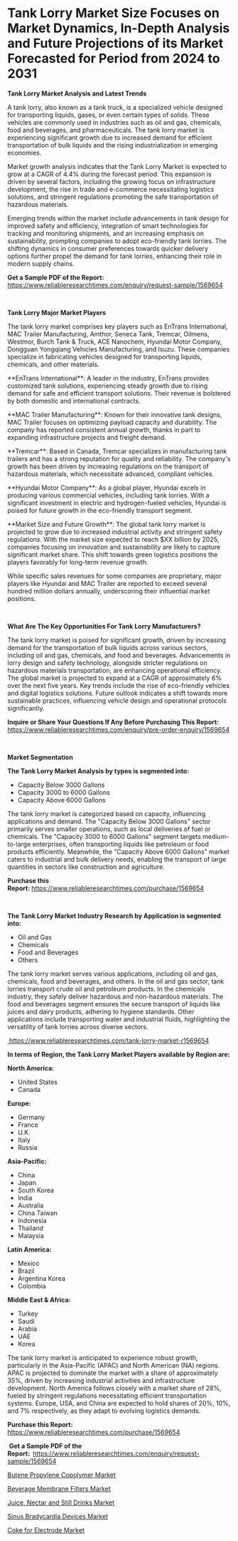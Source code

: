<p><h1>Tank Lorry Market Size Focuses on Market Dynamics, In-Depth Analysis and Future Projections of its Market Forecasted for Period from 2024 to 2031</h1></p><p><strong>Tank Lorry Market Analysis and Latest Trends</strong></p>
<p><p>A tank lorry, also known as a tank truck, is a specialized vehicle designed for transporting liquids, gases, or even certain types of solids. These vehicles are commonly used in industries such as oil and gas, chemicals, food and beverages, and pharmaceuticals. The tank lorry market is experiencing significant growth due to increased demand for efficient transportation of bulk liquids and the rising industrialization in emerging economies.</p><p>Market growth analysis indicates that the Tank Lorry Market is expected to grow at a CAGR of 4.4% during the forecast period. This expansion is driven by several factors, including the growing focus on infrastructure development, the rise in trade and e-commerce necessitating logistics solutions, and stringent regulations promoting the safe transportation of hazardous materials. </p><p>Emerging trends within the market include advancements in tank design for improved safety and efficiency, integration of smart technologies for tracking and monitoring shipments, and an increasing emphasis on sustainability, prompting companies to adopt eco-friendly tank lorries. The shifting dynamics in consumer preferences towards quicker delivery options further propel the demand for tank lorries, enhancing their role in modern supply chains.</p></p>
<p><strong>Get a Sample PDF of the Report:&nbsp;</strong> <a href="https://www.reliableresearchtimes.com/enquiry/request-sample/1569654?utm_campaign=1625&utm_medium=2&utm_source=Github&utm_content=ia&utm_term=14102024&utm_id=tank-lorry">https://www.reliableresearchtimes.com/enquiry/request-sample/1569654</a></p>
<p>&nbsp;</p>
<p><strong>Tank Lorry Major Market Players</strong></p>
<p><p>The tank lorry market comprises key players such as EnTrans International, MAC Trailer Manufacturing, Amthor, Seneca Tank, Tremcar, Oilmens, Westmor, Burch Tank & Truck, ACE Nanochem, Hyundai Motor Company, Dongguan Yongqiang Vehicles Manufacturing, and Isuzu. These companies specialize in fabricating vehicles designed for transporting liquids, chemicals, and other materials.</p><p>**EnTrans International**: A leader in the industry, EnTrans provides customized tank solutions, experiencing steady growth due to rising demand for safe and efficient transport solutions. Their revenue is bolstered by both domestic and international contracts.</p><p>**MAC Trailer Manufacturing**: Known for their innovative tank designs, MAC Trailer focuses on optimizing payload capacity and durability. The company has reported consistent annual growth, thanks in part to expanding infrastructure projects and freight demand.</p><p>**Tremcar**: Based in Canada, Tremcar specializes in manufacturing tank trailers and has a strong reputation for quality and reliability. The company's growth has been driven by increasing regulations on the transport of hazardous materials, which necessitate advanced, compliant vehicles.</p><p>**Hyundai Motor Company**: As a global player, Hyundai excels in producing various commercial vehicles, including tank lorries. With a significant investment in electric and hydrogen-fueled vehicles, Hyundai is poised for future growth in the eco-friendly transport segment.</p><p>**Market Size and Future Growth**: The global tank lorry market is projected to grow due to increased industrial activity and stringent safety regulations. With the market size expected to reach $XX billion by 2025, companies focusing on innovation and sustainability are likely to capture significant market share. This shift towards green logistics positions the players favorably for long-term revenue growth.</p><p>While specific sales revenues for some companies are proprietary, major players like Hyundai and MAC Trailer are reported to exceed several hundred million dollars annually, underscoring their influential market positions.</p></p>
<p>&nbsp;</p>
<p><strong>What Are The Key Opportunities For Tank Lorry Manufacturers?</strong></p>
<p><p>The tank lorry market is poised for significant growth, driven by increasing demand for the transportation of bulk liquids across various sectors, including oil and gas, chemicals, and food and beverages. Advancements in lorry design and safety technology, alongside stricter regulations on hazardous materials transportation, are enhancing operational efficiency. The global market is projected to expand at a CAGR of approximately 6% over the next five years. Key trends include the rise of eco-friendly vehicles and digital logistics solutions. Future outlook indicates a shift towards more sustainable practices, influencing vehicle design and operational protocols significantly.</p></p>
<p><strong>Inquire or Share Your Questions If Any Before Purchasing This Report:</strong> <a href="https://www.reliableresearchtimes.com/enquiry/pre-order-enquiry/1569654?utm_campaign=1625&utm_medium=2&utm_source=Github&utm_content=ia&utm_term=14102024&utm_id=tank-lorry">https://www.reliableresearchtimes.com/enquiry/pre-order-enquiry/1569654</a></p>
<p>&nbsp;</p>
<p><strong>Market Segmentation</strong></p>
<p><strong>The Tank Lorry Market Analysis by types is segmented into:</strong></p>
<p><ul><li>Capacity Below 3000 Gallons</li><li>Capacity 3000 to 6000 Gallons</li><li>Capacity Above 6000 Gallons</li></ul></p>
<p><p>The tank lorry market is categorized based on capacity, influencing applications and demand. The "Capacity Below 3000 Gallons" sector primarily serves smaller operations, such as local deliveries of fuel or chemicals. The "Capacity 3000 to 6000 Gallons" segment targets medium-to-large enterprises, often transporting liquids like petroleum or food products efficiently. Meanwhile, the "Capacity Above 6000 Gallons" market caters to industrial and bulk delivery needs, enabling the transport of large quantities in sectors like construction and agriculture.</p></p>
<p><strong>Purchase this Report:&nbsp;</strong><a href="https://www.reliableresearchtimes.com/purchase/1569654?utm_campaign=1625&utm_medium=2&utm_source=Github&utm_content=ia&utm_term=14102024&utm_id=tank-lorry">https://www.reliableresearchtimes.com/purchase/1569654</a></p>
<p>&nbsp;</p>
<p><strong>The Tank Lorry Market Industry Research by Application is segmented into:</strong></p>
<p><ul><li>Oil and Gas</li><li>Chemicals</li><li>Food and Beverages</li><li>Others</li></ul></p>
<p><p>The tank lorry market serves various applications, including oil and gas, chemicals, food and beverages, and others. In the oil and gas sector, tank lorries transport crude oil and petroleum products. In the chemicals industry, they safely deliver hazardous and non-hazardous materials. The food and beverages segment ensures the secure transport of liquids like juices and dairy products, adhering to hygiene standards. Other applications include transporting water and industrial fluids, highlighting the versatility of tank lorries across diverse sectors.</p></p>
<p><a href="https://www.reliableresearchtimes.com/tank-lorry-market-r1569654?utm_campaign=1625&utm_medium=2&utm_source=Github&utm_content=ia&utm_term=14102024&utm_id=tank-lorry">&nbsp;https://www.reliableresearchtimes.com/tank-lorry-market-r1569654</a></p>
<p><strong>In terms of Region, the Tank Lorry Market Players available by Region are:</strong></p>
<p>
    <p> <strong> North America: </strong>
        <ul>
            <li>United States</li>
            <li>Canada</li>
        </ul>
        </p> 
    <p> <strong> Europe: </strong>
        <ul>
            <li>Germany</li>
            <li>France</li>
            <li>U.K.</li>
            <li>Italy</li>
            <li>Russia</li>
        </ul>
        </p> 
    <p> <strong> Asia-Pacific: </strong>
        <ul>
            <li>China</li>
            <li>Japan</li>
            <li>South Korea</li>
            <li>India</li>
            <li>Australia</li>
            <li>China Taiwan</li>
            <li>Indonesia</li>
            <li>Thailand</li>
            <li>Malaysia</li>
        </ul>
        </p> 
    <p> <strong> Latin America: </strong>
        <ul>
            <li>Mexico</li>
            <li>Brazil</li>
            <li>Argentina Korea</li>
            <li>Colombia</li>
        </ul>
        </p> 
    <p> <strong> Middle East & Africa: </strong>
        <ul>
            <li>Turkey</li>
            <li>Saudi</li>
            <li>Arabia</li>
            <li>UAE</li>
            <li>Korea</li>
        </ul>
    </p>
    </p>
<p><p>The tank lorry market is anticipated to experience robust growth, particularly in the Asia-Pacific (APAC) and North American (NA) regions. APAC is projected to dominate the market with a share of approximately 35%, driven by increasing industrial activities and infrastructure development. North America follows closely with a market share of 28%, fueled by stringent regulations necessitating efficient transportation systems. Europe, USA, and China are expected to hold shares of 20%, 10%, and 7% respectively, as they adapt to evolving logistics demands.</p></p>
<p><strong>Purchase this Report: </strong><a href="https://www.reliableresearchtimes.com/purchase/1569654?utm_campaign=1625&utm_medium=2&utm_source=Github&utm_content=ia&utm_term=14102024&utm_id=tank-lorry">https://www.reliableresearchtimes.com/purchase/1569654</a></p>
<p>&nbsp;<strong>Get a Sample PDF of the Report:&nbsp;&nbsp;</strong><a href="https://www.reliableresearchtimes.com/enquiry/request-sample/1569654?utm_campaign=1625&utm_medium=2&utm_source=Github&utm_content=ia&utm_term=14102024&utm_id=tank-lorry">https://www.reliableresearchtimes.com/enquiry/request-sample/1569654</a></p>
<p><strong></strong></p>
<p><p><a href="https://www.linkedin.com/pulse/global-butene-propylene-copolymer-market-trends-insights-growth-xvrxc?trk=public_post_embed_feed-article-content&utm_campaign=1625&utm_medium=2&utm_source=Github&utm_content=ia&utm_term=14102024&utm_id=tank-lorry">Butene Propylene Copolymer Market</a></p><p><a href="https://www.linkedin.com/pulse/beverage-membrane-filters-market-global-share-ranking-overall-mxrxc?trk=public_post_embed_feed-article-content&utm_campaign=1625&utm_medium=2&utm_source=Github&utm_content=ia&utm_term=14102024&utm_id=tank-lorry">Beverage Membrane Filters Market</a></p><p><a href="https://www.linkedin.com/pulse/disruption-innovation-juice-nectar-still-drinks-industry-udhoc?trk=public_post_embed_feed-article-content&utm_campaign=1625&utm_medium=2&utm_source=Github&utm_content=ia&utm_term=14102024&utm_id=tank-lorry">Juice, Nectar and Still Drinks Market</a></p><p><a href="https://www.linkedin.com/pulse/booming-sinus-bradycardia-devices-market-sector-analysis-lzxqc?trk=public_post_embed_feed-article-content&utm_campaign=1625&utm_medium=2&utm_source=Github&utm_content=ia&utm_term=14102024&utm_id=tank-lorry">Sinus Bradycardia Devices Market</a></p><p><a href="https://www.linkedin.com/pulse/coke-electrode-market-overview-forecast-2024-2031-detailed-study-88yac?trk=public_post_embed_feed-article-content&utm_campaign=1625&utm_medium=2&utm_source=Github&utm_content=ia&utm_term=14102024&utm_id=tank-lorry">Coke for Electrode Market</a></p></p>